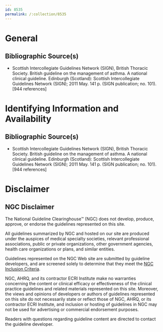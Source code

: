 ```yaml
---
id: 8535
permalink: /:collection/8535
---
```


# General

## Bibliographic Source(s)

- Scottish Intercollegiate Guidelines Network (SIGN), British Thoracic Society. British guideline on the management of asthma. A national clinical guideline. Edinburgh (Scotland): Scottish Intercollegiate Guidelines Network (SIGN); 2011 May. 141 p. (SIGN publication; no. 101). [944 references]

# Identifying Information and Availability

## Bibliographic Source(s)

- Scottish Intercollegiate Guidelines Network (SIGN), British Thoracic Society. British guideline on the management of asthma. A national clinical guideline. Edinburgh (Scotland): Scottish Intercollegiate Guidelines Network (SIGN); 2011 May. 141 p. (SIGN publication; no. 101). [944 references]

# Disclaimer

## NGC Disclaimer

The National Guideline Clearinghouse™ (NGC) does not develop, produce, approve, or endorse the guidelines represented on this site.

All guidelines summarized by NGC and hosted on our site are produced under the auspices of medical specialty societies, relevant professional associations, public or private organizations, other government agencies, health care organizations or plans, and similar entities.

Guidelines represented on the NGC Web site are submitted by guideline developers, and are screened solely to determine that they meet the [NGC Inclusion Criteria](/help-and-about/summaries/inclusion-criteria).

NGC, AHRQ, and its contractor ECRI Institute make no warranties concerning the content or clinical efficacy or effectiveness of the clinical practice guidelines and related materials represented on this site. Moreover, the views and opinions of developers or authors of guidelines represented on this site do not necessarily state or reflect those of NGC, AHRQ, or its contractor ECRI Institute, and inclusion or hosting of guidelines in NGC may not be used for advertising or commercial endorsement purposes.

Readers with questions regarding guideline content are directed to contact the guideline developer.

